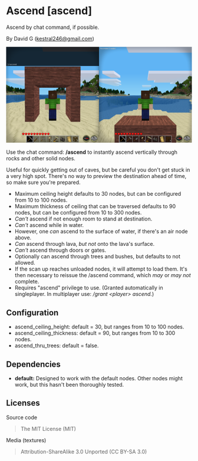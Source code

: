 Ascend [ascend]
======================
Ascend by chat command, if possible.

By David G (kestral246@gmail.com)

![Ascend](screenshot.png "Ascend")

Use the chat command: **/ascend** to instantly ascend vertically through rocks and other solid nodes.

Useful for quickly getting out of caves, but be careful you don't get stuck in a very high spot. There's no way to preview the destination ahead of time, so make sure you're prepared.

- Maximum ceiling height defaults to 30 nodes, but can be configured from 10 to 100 nodes.
- Maximum thickness of ceiling that can be traversed defaults to 90 nodes, but can be configured from 10 to 300 nodes.
- *Can't* ascend if not enough room to stand at destination.
- *Can't* ascend while in water.
- However, one *can* ascend to the surface of water, if there's an air node above.
- *Can* ascend through lava, *but not* onto the lava's surface.
- *Can't* ascend through doors or gates.
- Optionally can ascend through trees and bushes, but defaults to not allowed.
- If the scan up reaches unloaded nodes, it will attempt to load them. It's then necessary to reissue the /ascend command, which *may* or *may not* complete.
- Requires "ascend" privilege to use. (Granted automatically in singleplayer. In multiplayer use: */grant &lt;player&gt; ascend.*)


Configuration
-------------

- ascend_ceiling_height: default = 30, but ranges from 10 to 100 nodes.
- ascend_ceiling_thickness: default = 90, but ranges from 10 to 300 nodes.
- ascend_thru_trees: default = false.


Dependencies
------------

- **default:** Designed to work with the default nodes. Other nodes might work, but this hasn't been thoroughly tested.


Licenses
--------

Source code

> The MIT License (MIT)

Media (textures)

> Attribution-ShareAlike 3.0 Unported (CC BY-SA 3.0)
